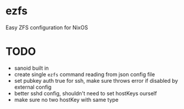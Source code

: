 # ezfs
Easy ZFS configuration for NixOS

# TODO
- sanoid built in
- create single `ezfs` command reading from json config file
- set pubkey auth true for ssh, make sure throws error if disabled by external config
- better sshd config, shouldn't need to set hostKeys ourself
- make sure no two hostKey with same type
